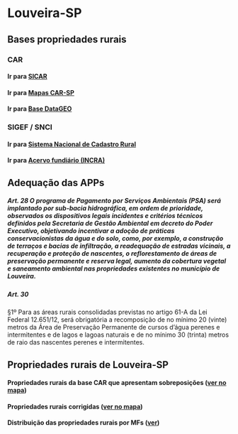 # Louveira-SP

## Bases propriedades rurais

### CAR
#### Ir para [SICAR](https://www.car.gov.br/publico/imoveis/index)
#### Ir para [Mapas CAR-SP](https://geo.cati.sp.gov.br/portal/apps/webappviewer/index.html?id=8ef6034184a247da9065bc23aec7cebf)
#### Ir para [Base DataGEO](https://datageo.ambiente.sp.gov.br/app/?ctx=CAR#)

### SIGEF / SNCI
#### Ir para [Sistema Nacional de Cadastro Rural](https://sncr.serpro.gov.br/sncr-web/consultaPublica.jsf;jsessionid=vbIEEUXZE6+QzHhWxFNKVkP8.sncr-web8?windowId=568)
#### Ir para [Acervo fundiário (INCRA)](https://acervofundiario.incra.gov.br/acervo/login.php)

## Adequação das APPs

##### Art. 28 O programa de Pagamento por Serviços Ambientais (PSA) será implantado por sub-bacia hidrográfica, em ordem de prioridade, observados os dispositivos legais incidentes e critérios técnicos definidos pela Secretaria de Gestão Ambiental em decreto do Poder Executivo, objetivando incentivar a adoção de práticas conservacionistas da água e do solo, como, por exemplo, a construção de terraços e bacias de infiltração, a readequação de estradas vicinais, a recuperação e proteção de nascentes, o reflorestamento de áreas de preservação permanente e reserva legal, aumento da cobertura vegetal e saneamento ambiental nas propriedades existentes no município de Louveira.

##### Art. 30
§1º Para as áreas rurais consolidadas previstas no artigo 61-A da Lei Federal 12.651/12, será obrigatória a recomposição de no mínimo 20 (vinte) metros da Área de Preservação Permanente de cursos d’água perenes e intermitentes e de lagos e lagoas naturais e de no mínimo 30 (trinta) metros de raio das nascentes perenes e intermitentes.


## Propriedades rurais de Louveira-SP

#### Propriedades rurais da base CAR que apresentam sobreposições ([ver no mapa](propriedades_sobreposicao_louveira_correcao.html))
#### Propriedades rurais corrigidas ([ver no mapa](propriedades_rurais_louveira.html))
#### Distribuição das propriedades rurais por MFs ([ver](plot_mf.html))
